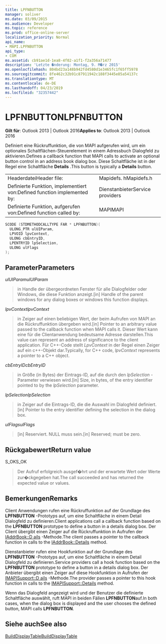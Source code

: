 ```yaml
---
title: LPFNBUTTON
manager: soliver
ms.date: 03/09/2015
ms.audience: Developer
ms.topic: reference
ms.prod: office-online-server
localization_priority: Normal
api_name:
- MAPI.LPFNBUTTON
api_type:
- COM
ms.assetid: cb91ae1d-1ea8-4f02-a1f1-f2a356a71477
description: 'Letzte �nderung: Montag, 9. M�rz 2015'
ms.openlocfilehash: 804bd23a148b942fd4580d1e3465fc1f65ff5978
ms.sourcegitcommit: 8fe462c32b91c87911942c188f3445e85a54137c
ms.translationtype: MT
ms.contentlocale: de-DE
ms.lasthandoff: 04/23/2019
ms.locfileid: "32357442"
---
```

# <a name="lpfnbutton"></a><span data-ttu-id="bafd9-103">LPFNBUTTON</span><span class="sxs-lookup"><span data-stu-id="bafd9-103">LPFNBUTTON</span></span>

  
  
<span data-ttu-id="bafd9-104">**Gilt für**: Outlook 2013 | Outlook 2016</span><span class="sxs-lookup"><span data-stu-id="bafd9-104">**Applies to**: Outlook 2013 | Outlook 2016</span></span> 
  
<span data-ttu-id="bafd9-105">Definiert eine Rückruffunktion, die von MAPI aufgerufen wird, um ein optionales Schaltflächen-Steuerelement in einem Adressbuch Dialogfeld zu aktivieren.</span><span class="sxs-lookup"><span data-stu-id="bafd9-105">Defines a callback function that MAPI calls to activate an optional button control in an address book dialog box.</span></span> <span data-ttu-id="bafd9-106">Diese Schaltfläche ist in der Regel eine Schaltfläche **Details** .</span><span class="sxs-lookup"><span data-stu-id="bafd9-106">This button is typically a **Details** button.</span></span> 
  
|||
|:-----|:-----|
|<span data-ttu-id="bafd9-107">Headerdatei</span><span class="sxs-lookup"><span data-stu-id="bafd9-107">Header file:</span></span>  <br/> |<span data-ttu-id="bafd9-108">Mapidefs. h</span><span class="sxs-lookup"><span data-stu-id="bafd9-108">Mapidefs.h</span></span>  <br/> |
|<span data-ttu-id="bafd9-109">Definierte Funktion, implementiert von:</span><span class="sxs-lookup"><span data-stu-id="bafd9-109">Defined function implemented by:</span></span>  <br/> |<span data-ttu-id="bafd9-110">Dienstanbieter</span><span class="sxs-lookup"><span data-stu-id="bafd9-110">Service providers</span></span>  <br/> |
|<span data-ttu-id="bafd9-111">Definierte Funktion, aufgerufen von:</span><span class="sxs-lookup"><span data-stu-id="bafd9-111">Defined function called by:</span></span>  <br/> |<span data-ttu-id="bafd9-112">MAPI</span><span class="sxs-lookup"><span data-stu-id="bafd9-112">MAPI</span></span>  <br/> |
   
```cpp
SCODE (STDMETHODCALLTYPE FAR * LPFNBUTTON)(
  ULONG_PTR ulUIParam,
  LPVOID lpvContext,
  ULONG cbEntryID,
  LPENTRYID lpSelection,
  ULONG ulFlags
);
```

## <a name="parameters"></a><span data-ttu-id="bafd9-113">Parameter</span><span class="sxs-lookup"><span data-stu-id="bafd9-113">Parameters</span></span>

 <span data-ttu-id="bafd9-114">_ulUIParam_</span><span class="sxs-lookup"><span data-stu-id="bafd9-114">_ulUIParam_</span></span>
  
> <span data-ttu-id="bafd9-115">in Handle der übergeordneten Fenster für alle Dialogfelder oder Windows, die diese Funktion anzeigt.</span><span class="sxs-lookup"><span data-stu-id="bafd9-115">[in] Handle of the parent windows for any dialog boxes or windows this function displays.</span></span>
    
 <span data-ttu-id="bafd9-116">_lpvContext_</span><span class="sxs-lookup"><span data-stu-id="bafd9-116">_lpvContext_</span></span>
  
> <span data-ttu-id="bafd9-117">in Zeiger auf einen beliebigen Wert, der beim Aufrufen von MAPI an die Rückruffunktion übergeben wird.</span><span class="sxs-lookup"><span data-stu-id="bafd9-117">[in] Pointer to an arbitrary value passed to the callback function when MAPI calls it.</span></span> <span data-ttu-id="bafd9-118">Dieser Wert kann eine für die Clientanwendung bedeutsame Adresse darstellen.</span><span class="sxs-lookup"><span data-stu-id="bafd9-118">This value can represent an address of significance to the client application.</span></span> <span data-ttu-id="bafd9-119">Für C++-Code stellt _LpvContext_ in der Regel einen Zeiger auf ein c++-Objekt dar.</span><span class="sxs-lookup"><span data-stu-id="bafd9-119">Typically, for C++ code,  _lpvContext_ represents a pointer to a C++ object.</span></span> 
    
 <span data-ttu-id="bafd9-120">_cbEntryID_</span><span class="sxs-lookup"><span data-stu-id="bafd9-120">_cbEntryID_</span></span>
  
> <span data-ttu-id="bafd9-121">in Größe (in Bytes) der Eintrags-ID, auf die durch den _lpSelection_ -Parameter verwiesen wird.</span><span class="sxs-lookup"><span data-stu-id="bafd9-121">[in] Size, in bytes, of the entry identifier pointed to by the  _lpSelection_ parameter.</span></span> 
    
 <span data-ttu-id="bafd9-122">_lpSelection_</span><span class="sxs-lookup"><span data-stu-id="bafd9-122">_lpSelection_</span></span>
  
> <span data-ttu-id="bafd9-123">in Zeiger auf die Eintrags-ID, die die Auswahl im Dialogfeld definiert.</span><span class="sxs-lookup"><span data-stu-id="bafd9-123">[in] Pointer to the entry identifier defining the selection in the dialog box.</span></span>
    
 <span data-ttu-id="bafd9-124">_ulFlags_</span><span class="sxs-lookup"><span data-stu-id="bafd9-124">_ulFlags_</span></span>
  
> <span data-ttu-id="bafd9-125">[in] Reserviert. NULL muss sein.</span><span class="sxs-lookup"><span data-stu-id="bafd9-125">[in] Reserved; must be zero.</span></span>
    
## <a name="return-value"></a><span data-ttu-id="bafd9-126">Rückgabewert</span><span class="sxs-lookup"><span data-stu-id="bafd9-126">Return value</span></span>

<span data-ttu-id="bafd9-127">S_OK</span><span class="sxs-lookup"><span data-stu-id="bafd9-127">S_OK</span></span> 
  
> <span data-ttu-id="bafd9-128">Der Aufruf erfolgreich ausgef�hrt und der erwartete Wert oder Werte zur�ckgegeben hat.</span><span class="sxs-lookup"><span data-stu-id="bafd9-128">The call succeeded and has returned the expected value or values.</span></span>
    
## <a name="remarks"></a><span data-ttu-id="bafd9-129">Bemerkungen</span><span class="sxs-lookup"><span data-stu-id="bafd9-129">Remarks</span></span>

<span data-ttu-id="bafd9-130">Client Anwendungen rufen eine Rückruffunktion auf der Grundlage des **LPFNBUTTON** -Prototyps auf, um eine Schaltfläche in einem Detail Dialogfeld zu definieren.</span><span class="sxs-lookup"><span data-stu-id="bafd9-130">Client applications call a callback function based on the **LPFNBUTTON** prototype to define a button in a details dialog box.</span></span> <span data-ttu-id="bafd9-131">Der Client übergibt einen Zeiger auf die Rückruffunktion in Aufrufen der [IAddrBook::D ails](iaddrbook-details.md) -Methode.</span><span class="sxs-lookup"><span data-stu-id="bafd9-131">The client passes a pointer to the callback function in calls to the [IAddrBook::Details](iaddrbook-details.md) method.</span></span> 
  
<span data-ttu-id="bafd9-132">Dienstanbieter rufen eine Hookfunktion auf der Grundlage des **LPFNBUTTON** -Prototyps auf, um eine Schaltfläche in einem Detail Dialogfeld zu definieren.</span><span class="sxs-lookup"><span data-stu-id="bafd9-132">Service providers call a hook function based on the **LPFNBUTTON** prototype to define a button in a details dialog box.</span></span> <span data-ttu-id="bafd9-133">Der Anbieter übergibt einen Zeiger auf diese Hookfunktion in Aufrufen der [IMAPISupport::D ails](imapisupport-details.md) -Methode.</span><span class="sxs-lookup"><span data-stu-id="bafd9-133">The provider passes a pointer to this hook function in calls to the [IMAPISupport::Details](imapisupport-details.md) method.</span></span> 
  
<span data-ttu-id="bafd9-134">Wenn das Dialogfeld angezeigt wird und der Benutzer die definierte Schaltfläche auswählt, ruft MAPI in beiden Fällen **LPFNBUTTON**auf.</span><span class="sxs-lookup"><span data-stu-id="bafd9-134">In both cases, when the dialog box is displayed and the user chooses the defined button, MAPI calls **LPFNBUTTON**.</span></span> 
  
## <a name="see-also"></a><span data-ttu-id="bafd9-135">Siehe auch</span><span class="sxs-lookup"><span data-stu-id="bafd9-135">See also</span></span>



[<span data-ttu-id="bafd9-136">BuildDisplayTable</span><span class="sxs-lookup"><span data-stu-id="bafd9-136">BuildDisplayTable</span></span>](builddisplaytable.md)

